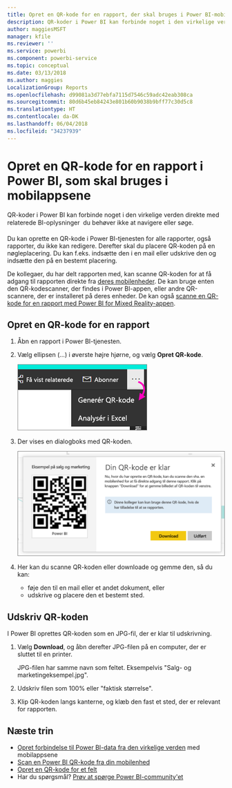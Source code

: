 ```yaml
---
title: Opret en QR-kode for en rapport, der skal bruges i Power BI-mobilapps
description: QR-koder i Power BI kan forbinde noget i den virkelige verden direkte med relaterede BI-oplysninger i Power BI-mobilappen, uden at det er nødvendigt at søge.
author: maggiesMSFT
manager: kfile
ms.reviewer: ''
ms.service: powerbi
ms.component: powerbi-service
ms.topic: conceptual
ms.date: 03/13/2018
ms.author: maggies
LocalizationGroup: Reports
ms.openlocfilehash: d99081a3d77ebfa7115d7546c59adc42eab308ca
ms.sourcegitcommit: 80d6b45eb84243e801b60b9038b9bff77c30d5c8
ms.translationtype: HT
ms.contentlocale: da-DK
ms.lasthandoff: 06/04/2018
ms.locfileid: "34237939"
---
```

# <a name="create-a-qr-code-for-a-report-in-power-bi-to-use-in-the-mobile-apps"></a>Opret en QR-kode for en rapport i Power BI, som skal bruges i mobilappsene
QR-koder i Power BI kan forbinde noget i den virkelige verden direkte med relaterede BI-oplysninger &#150; du behøver ikke at navigere eller søge.

Du kan oprette en QR-kode i Power BI-tjenesten for alle rapporter, også rapporter, du ikke kan redigere. Derefter skal du placere QR-koden på en nøgleplacering. Du kan f.eks. indsætte den i en mail eller udskrive den og indsætte den på en bestemt placering. 

De kollegaer, du har delt rapporten med, kan scanne QR-koden for at få adgang til rapporten direkte fra [deres mobilenheder](mobile-apps-qr-code.md). De kan bruge enten den QR-kodescanner, der findes i Power BI-appen, eller andre QR-scannere, der er installeret på deres enheder. De kan også [scanne en QR-kode for en rapport med Power BI for Mixed Reality-appen](mobile-mixed-reality-app.md#scan-a-report-qr-code-in-holographic-view).

## <a name="create-a-qr-code-for-a-report"></a>Opret en QR-kode for en rapport
1. Åbn en rapport i Power BI-tjenesten.
2. Vælg ellipsen (...) i øverste højre hjørne, og vælg **Opret QR-kode**. 
   
    ![](media/service-create-qr-code-for-report/power-bi-create-qr-code-report.png)
3. Der vises en dialogboks med QR-koden. 
   
    ![](media/service-create-qr-code-for-report/powerbi_report_qrcode.png)
4. Her kan du scanne QR-koden eller downloade og gemme den, så du kan: 
   
   * føje den til en mail eller et andet dokument, eller 
   * udskrive og placere den et bestemt sted. 

## <a name="print-the-qr-code"></a>Udskriv QR-koden
I Power BI oprettes QR-koden som en JPG-fil, der er klar til udskrivning. 

1. Vælg **Download**, og åbn derefter JPG-filen på en computer, der er sluttet til en printer.  
   
   JPG-filen har samme navn som feltet. Eksempelvis "Salg- og marketingeksempel.jpg".
   
1. Udskriv filen som 100% eller "faktisk størrelse".  
2. Klip QR-koden langs kanterne, og klæb den fast et sted, der er relevant for rapporten. 

## <a name="next-steps"></a>Næste trin
* [Opret forbindelse til Power BI-data fra den virkelige verden](mobile-apps-data-in-real-world-context.md) med mobilappsene
* [Scan en Power BI QR-kode fra din mobilenhed](mobile-apps-qr-code.md)
* [Opret en QR-kode for et felt](service-create-qr-code-for-tile.md)
* Har du spørgsmål? [Prøv at spørge Power BI-community'et](http://community.powerbi.com/)

